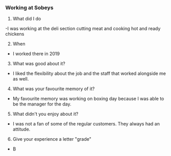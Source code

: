 ### Working at Sobeys

1) What did I do 

-I was working at the deli section cutting meat and cooking hot and ready chickens

2) When

- I worked there in 2019

3) What was good about it?

- I liked the flexibility about the job and the staff that worked alongside me as well.

4) What was your favourite memory of it?

- My favourite memory was working on boxing day because I was able to be the manager for the day.

5) What didn't you enjoy about it?

- I was not a fan of some of the regular customers. They always had an attitude.

6) Give your experience a letter "grade"

- B
